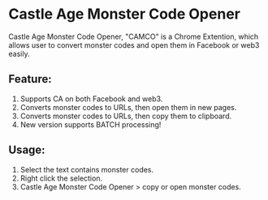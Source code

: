 Castle Age Monster Code Opener
==============================

Castle Age Monster Code Opener, "CAMCO" is a Chrome Extention, which allows user to convert monster codes and open them in Facebook or web3 easily.

Feature:
--------

1. Supports CA on both Facebook and web3.
2. Converts monster codes to URLs, then open them in new pages.
3. Converts monster codes to URLs, then copy them to clipboard.
4. New version supports BATCH processing!

Usage:
------

1. Select the text contains monster codes.
2. Right click the selection.
3. Castle Age Monster Code Opener > copy or open monster codes.

